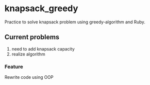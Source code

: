 # knapsack_greedy
Practice to solve knapsack problem using greedy-algorithm and Ruby.


## Current problems

1. need to add knapsack capacity
2. realize algorithm

### Feature
Rewrite code using OOP
